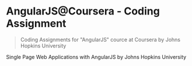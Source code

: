 # AngularJS@Coursera - Coding Assignment
> Coding Assignments for "AngularJS" cource at Coursera by Johns Hopkins University

Single Page Web Applications with AngularJS
by Johns Hopkins University
